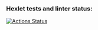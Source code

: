 ### Hexlet tests and linter status:
[![Actions Status](https://github.com/sgmdlt/python-project-lvl2/workflows/hexlet-check/badge.svg)](https://github.com/sgmdlt/python-project-lvl2/actions)